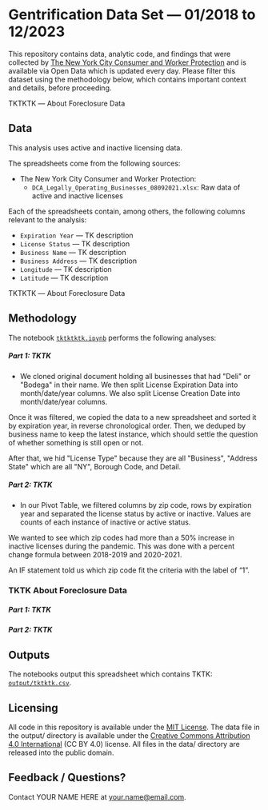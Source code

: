 # Gentrification Data Set — 01/2018 to 12/2023

This repository contains data, analytic code, and findings that were collected by [The New York City Consumer and Worker Protection](https://data.cityofnewyork.us/Business/Legally-Operating-Businesses/w7w3-xahh) and is available via Open Data which is updated every day. Please filter this dataset using the methodology below, which contains important context and details, before proceeding.

TKTKTK –– About Foreclosure Data

## Data

This analysis uses active and inactive licensing data.

The spreadsheets come from the following sources:

- The New York City Consumer and Worker Protection:
  - `DCA_Legally_Operating_Businesses_08092021.xlsx`: Raw data of active and inactive licenses

Each of the spreadsheets contain, among others, the following columns relevant to the analysis:

- `Expiration Year` — TK description
- `License Status` — TK description
- `Business Name` — TK description
- `Business Address` — TK description
- `Longitude` — TK description
- `Latitude` — TK description

TKTKTK –– About Foreclosure Data

## Methodology

The notebook [`tktktktk.ipynb`](notebooks/tktktktk.ipynb) performs the following analyses:

##### Part 1: TKTK

- We cloned original document holding all businesses that had "Deli" or "Bodega" in their name. We then split License Expiration Data into month/date/year columns. We also split License Creation Date into month/date/year columns.

Once it was filtered, we copied the data to a new spreadsheet and sorted it by expiration year, in reverse chronological order. Then, we deduped by business name to keep the latest instance, which should settle the question of whether something is still open or not.

After that, we hid "License Type" because they are all "Business", "Address State" which are all "NY", Borough Code, and Detail. 


##### Part 2: TKTK

- In our Pivot Table, we filtered columns by zip code, rows by expiration year and separated the license status by active or inactive. Values are counts of each instance of inactive or active status. 

We wanted to see which zip codes had more than a 50% increase in inactive licenses during the pandemic. This was done with a percent change formula between 2018-2019 and 2020-2021.

An IF statement told us which zip code fit the criteria with the label of “1”.


### TKTK About Foreclosure Data

##### Part 1: TKTK

##### Part 2: TKTK


## Outputs

The notebooks output this spreadsheet which contains TKTK: [`output/tktktk.csv`](output/tktktk.csv).

## Licensing

All code in this repository is available under the [MIT License](https://opensource.org/licenses/MIT). The data file in the output/ directory is available under the [Creative Commons Attribution 4.0 International](https://creativecommons.org/licenses/by/4.0/) (CC BY 4.0) license. All files in the data/ directory are released into the public domain.

## Feedback / Questions?

Contact YOUR NAME HERE at your.name@email.com.
